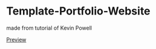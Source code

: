 # Template-Portfolio-Website

made from tutorial of Kevin Powell

[Preview](https://manthan0001.github.io/Template-Portfolio-Website/)
